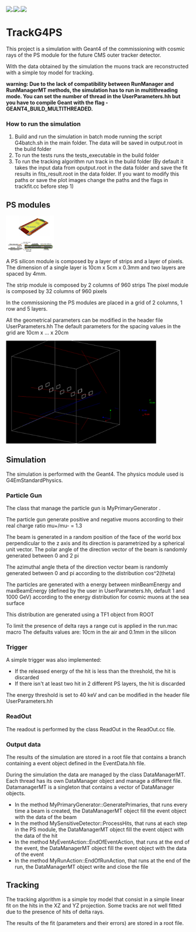 <a href="https://pviscone.github.io/TrackG4/">
  <img align="center" src="https://github.com/pviscone/TrackG4/actions/workflows/docs.yml/badge.svg" />
</a>

<a href="https://github.com/pviscone/TrackG4/blob/main/report/TrackG4PS.pdf">
  <img align="center" src="https://img.shields.io/badge/-Report-blue" />
</a>

<a href="https://github.com/pviscone/TrackG4/blob/main/report/Presentation.pdf">
  <img align="center" src="https://img.shields.io/badge/-Presentation-orange" />
</a>



# TrackG4PS

This project is a simulation with Geant4 of the commissioning with cosmic rays of the PS module for the future CMS outer tracker detector.

With the data obtained by the simulation the muons track are reconstructed with a simple toy model for tracking.

**warning: Due to the lack of compatibility between RunManager and RunManagerMT methods, the simulation has to run in multithreading mode.
You can set the number of thread in the UserParameters.hh but you have to compile Geant with the flag -GEANT4_BUILD_MULTITHREADED.**

### How to run the simulation
1. Build and run the simulation in batch mode running the script G4batch.sh in the main folder.
The data will be saved in output.root in the build folder
2. To run the tests runs the tests_executable in the build folder
3. To run the tracking algorithm run track in the build folder
    (By default it takes the input data from oputput.root in the data folder and save
    the fit results in fits_result.root in the data folder. If you want to modify this paths
    or save the plot images change the paths and the flags in trackfit.cc before step 1)

## PS modules

<img src="docs/img/ps_module.png" style="zoom:20%;" />


A PS silicon module is composed by a layer of strips and a layer of pixels.
The dimension of a single layer is 10cm x 5cm x 0.3mm and two layers are spaced by 4mm.

The strip module is composed by 2 columns of 960 strips
The pixel module is composed by 32 columns of 960 pixels

In the commissioning the PS modules are placed in a grid of 2 columns, 1 row and 5 layers.

All the geometrical parameters can be modified in the header file UserParameters.hh
The default parameters for the spacing values in the grid are 10cm x ... x 20cm

<img src="docs/img/detector.png" style="zoom:40%;" />

## Simulation

The simulation is performed with the Geant4.
The physics module used is G4EmStandardPhysics.

### Particle Gun
The class that manage the particle gun is MyPrimaryGenerator .

The particle gun generate positive and negative muons according to their real charge ratio mu+/mu- = 1.3 

The beam is generated in a random position of the face of the world box perpendicular
to the z axis and its direction is parametrized by a spherical unit vector.
The polar angle of the direction vector of the beam is randomly generated between 0 and 2 pi

The azimuthal angle theta of the direction vector beam is randomly generated between 0 and pi
according to the distribution cos^2(theta)


The particles are generated with a energy between minBeamEnergy and maxBeamEnergy
(defined by the user in UserParameters.hh, default 1 and 1000 GeV)
according to the energy distribution for cosmic muons at the sea surface

This distribution are generated using a TF1 object from ROOT

To limit the presence of delta rays a range cut is applied in the run.mac macro
The defaults values are: 10cm in the air and 0.1mm in the silicon

### Trigger

A simple trigger was also implemented:
- If the released energy of the hit is less than the threshold, the hit is discarded
- If there isn't at least two hit in 2 different PS layers, the hit is discarded

The energy threshold is set to 40 keV and can be modified in the header file UserParameters.hh

### ReadOut
The readout is performed by the class ReadOut in the ReadOut.cc file.

### Output data
The results of the simulation are stored in a root file that contains a branch containing a event object defined in the EventData.hh file.

During the simulation the data are managed by the class DataManagerMT. Each thread has its own DataManager object and manage a different file.
DatamanagerMT is a singleton that contains a vector of DataManager objects.

- In the method MyPrimaryGenerator::GeneratePrimaries, that runs every time a beam is created, the DataManagerMT object fill the event object with
the data of the beam
- In the method MySensitiveDetector::ProcessHits, that runs at each step in the PS module, the DataManagerMT object fill the event object with the data of the hit
- In the method MyEventAction::EndOfEventAction, that runs at the end of the event, the DataManagerMT object fill the event object with the data of the event
- In the method MyRunAction::EndOfRunAction, that runs at the end of the run, the DataManagerMT object write and close the file

## Tracking
The tracking algorithm is a simple toy model that consist in a simple linear fit on the hits in the XZ and YZ projection.
Some tracks are not well fitted due to the presence of hits of delta rays.

The results of the fit (parameters and their errors) are stored in a root file.
